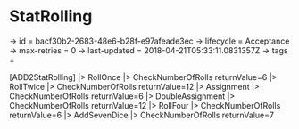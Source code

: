 # StatRolling

-> id = bacf30b2-2683-48e6-b28f-e97afeade3ec
-> lifecycle = Acceptance
-> max-retries = 0
-> last-updated = 2018-04-21T05:33:11.0831357Z
-> tags = 

[ADD2StatRolling]
|> RollOnce
|> CheckNumberOfRolls returnValue=6
|> RollTwice
|> CheckNumberOfRolls returnValue=12
|> Assignment
|> CheckNumberOfRolls returnValue=6
|> DoubleAssignment
|> CheckNumberOfRolls returnValue=12
|> RollFour
|> CheckNumberOfRolls returnValue=6
|> AddSevenDice
|> CheckNumberOfRolls returnValue=7
~~~
